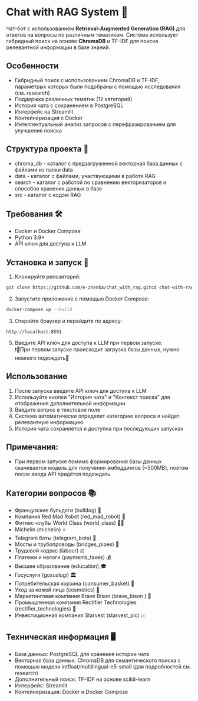 # Chat with RAG System 🤖

Чат-бот с использованием **Retrieval-Augmented Generation (RAG)** для ответов на вопросы по различным тематикам. Система использует гибридный поиск на основе **ChromaDB** и TF-IDF для поиска релевантной информации в базе знаний.

## Особенности

- Гибридный поиск с использованием ChromaDB и TF-IDF, параметрых которых были подобраны с помощью исследования (см. research)
- Поддержка различных тематик (12 категорий)
- История чата с сохранением в PostgreSQL
- Интерфейс на Streamlit
- Контейнеризация с Docker
- Интеллектуальный анализ запросов с перефразированием для улучшения поиска

## Структура проекта 📁
- chroma_db - каталог с предзагруженной векторная база данных с файлами из папки data
- data - каталог с файлами, участвующими в работе RAG
- search - каталог с работой по сравнению векторизаторов и способов хранения данных в базе
- src - каталог с кодом RAG

## Требования 🛠️  
  
- Docker и Docker Compose  
- Python 3.9+  
- API ключ для доступа к LLM  
  
## Установка и запуск 🚀  
  
1. Клонируйте репозиторий:  
```bash  
git clone https://github.com/e-zhenka/chat_with_rag.gitcd chat-with-rag
```  
2. Запустите приложение с помощью Docker Compose:  
```bash  
docker-compose up --build
```  
  
3. Откройте браузер и перейдите по адресу:  
```  
http://localhost:8501  
```  
  
5. Введите API ключ для доступа к LLM при первом запуске.  
❗🤏При первом запуске происходит загрузка базы данных, нужно немного подождать🙏  
    
## Использование  
  
1. После запуска введите API ключ для доступа к LLM  
2. Используйте кнопки "История чата" и "Контекст поиска" для отображения дополнительной информации   
3. Введите вопрос в текстовое поле  
4. Система автоматически определит категорию вопроса и найдет релевантную информацию  
5. История чата сохраняется и доступна при последующих запусках  

## Примечания:
- При первом запуске помимо формирования базы данных скачивается модель для получения эмбеддингов (~500MB), поэтом после ввода API придётся подождать

## Категории вопросов 📚  
  
- Французские бульдоги (bulldog) 🐶  
- Компания Red Mad Robot (red_mad_robot) 🦾  
- Фитнес-клубы World Class (world_class) 🏋️‍♂️  
- Michelin (michelin) ⭐  
- Telegram боты (telegram_bots) 📱  
- Мосты и трубопроводы (bridges_pipes) 🌉  
- Трудовой кодекс (labour) ⚖️  
- Платежи и налоги (payments_taxes) 💰  
- Высшее образование (education) 🎓  
- Госуслуги (gosuslugi) 🏛️  
- Потребительская корзина (consumer_basket) 🛒  
- Уход за кожей лица (cosmetics) 💄  
- Маркетинговая компания Brave Bison  (brave_bison ) 🛒
- Промышленная компания Rectifier Technologies  (rectifier_technologies) 🚜
- Инвестиционная компания Starvest (starvest_plc) 📈
  
## Техническая информация 🖥️  
  
- База данных: PostgreSQL для хранения истории чата  
- Векторная база данных: ChromaDB для семантического поиска  с помощью модели intfloat/multilingual-e5-small (для подробностей см. research)
- Дополнительный поиск: TF-IDF на основе scikit-learn  
- Интерфейс: Streamlit  
- Контейнеризация: Docker и Docker Compose
